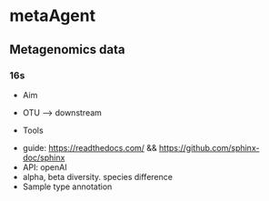 # metaAgent
## Metagenomics data
### 16s
- Aim
 *  OTU --> downstream
- Tools
 * guide:  https://readthedocs.com/  && https://github.com/sphinx-doc/sphinx 
 * API: openAI
 * alpha, beta diversity. species difference
 * Sample type annotation
